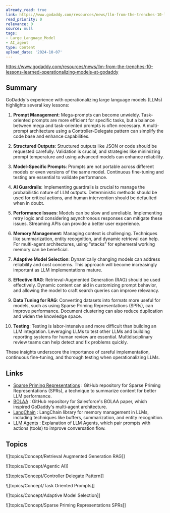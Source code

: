 ```yaml
---
already_read: true
link: https://www.godaddy.com/resources/news/llm-from-the-trenches-10-lessons-learned-operationalizing-models-at-godaddy
read_priority: 0
relevance: 0
source: null
tags:
- Large_Language_Model
- AI_agent
type: Content
upload_date: '2024-10-07'
---
```


https://www.godaddy.com/resources/news/llm-from-the-trenches-10-lessons-learned-operationalizing-models-at-godaddy
## Summary

GoDaddy's experience with operationalizing large language models (LLMs) highlights several key lessons:

1. **Prompt Management**: Mega-prompts can become unwieldy. Task-oriented prompts are more efficient for specific tasks, but a balance between mega and task-oriented prompts is often necessary. A multi-prompt architecture using a Controller-Delegate pattern can simplify the code base and enhance capabilities.

2. **Structured Outputs**: Structured outputs like JSON or code should be requested carefully. Validation is crucial, and strategies like minimizing prompt temperature and using advanced models can enhance reliability.

3. **Model-Specific Prompts**: Prompts are not portable across different models or even versions of the same model. Continuous fine-tuning and testing are essential to validate performance.

4. **AI Guardrails**: Implementing guardrails is crucial to manage the probabilistic nature of LLM outputs. Deterministic methods should be used for critical actions, and human intervention should be defaulted when in doubt.

5. **Performance Issues**: Models can be slow and unreliable. Implementing retry logic and considering asynchronous responses can mitigate these issues. Streaming APIs can provide a better user experience.

6. **Memory Management**: Managing context is challenging. Techniques like summarization, entity recognition, and dynamic retrieval can help. For multi-agent architectures, using "stacks" for ephemeral working memory can be beneficial.

7. **Adaptive Model Selection**: Dynamically changing models can address reliability and cost concerns. This approach will become increasingly important as LLM implementations mature.

8. **Effective RAG**: Retrieval-Augmented Generation (RAG) should be used effectively. Dynamic content can aid in customizing prompt behavior, and allowing the model to craft search queries can improve relevancy.

9. **Data Tuning for RAG**: Converting datasets into formats more useful for models, such as using Sparse Priming Representations (SPRs), can improve performance. Document clustering can also reduce duplication and widen the knowledge space.

10. **Testing**: Testing is labor-intensive and more difficult than building an LLM integration. Leveraging LLMs to test other LLMs and building reporting systems for human review are essential. Multidisciplinary review teams can help detect and fix problems quickly.

These insights underscore the importance of careful implementation, continuous fine-tuning, and thorough testing when operationalizing LLMs.
## Links

- [Sparse Priming Representations](https://github.com/daveshap/SparsePrimingRepresentations) : GitHub repository for Sparse Priming Representations (SPRs), a technique to summarize content for better LLM performance.
- [BOLAA](https://github.com/salesforce/BOLAA) : GitHub repository for Salesforce's BOLAA paper, which inspired GoDaddy's multi-agent architecture.
- [LangChain](https://python.langchain.com/) : LangChain library for memory management in LLMs, including techniques like buffers, summarization, and entity recognition.
- [LLM Agents](https://promptengineering.org/what-are-large-language-model-llm-agents/) : Explanation of LLM Agents, which pair prompts with actions (tools) to improve conversation flow.

## Topics

![[topics/Concept/Retrieval Augmented Generation RAG]]

![[topics/Concept/Agentic AI]]

![[topics/Concept/Controller Delegate Pattern]]

![[topics/Concept/Task Oriented Prompts]]

![[topics/Concept/Adaptive Model Selection]]

![[topics/Concept/Sparse Priming Representations SPRs]]